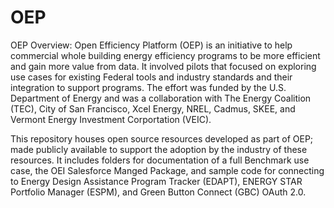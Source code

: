 # OEP
OEP Overview: 
Open Efficiency Platform (OEP) is an initiative to help commercial whole building energy efficiency programs to be more efficient and gain more value from data. It involved pilots that focused on exploring use cases for existing Federal tools and industry standards and their integration to support programs. The effort was funded by the U.S. Department of Energy and was a collaboration with The Energy Coalition (TEC), City of San Francisco, Xcel Energy, NREL, Cadmus, SKEE, and Vermont Energy Investment Corportation (VEIC).

This repository houses open source resources developed as part of OEP; made publicly available to support the adoption by the industry of these resources. It includes folders for documentation of a full Benchmark use case, the OEI Salesforce Manged Package, and sample code for connecting to Energy Design Assistance Program Tracker (EDAPT), ENERGY STAR Portfolio Manager (ESPM), and Green Button Connect (GBC) OAuth 2.0.   

